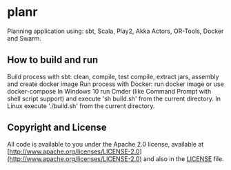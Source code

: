 # planr
Planning application using: sbt, Scala, Play2, Akka Actors, OR-Tools, Docker and Swarm.

## How to build and run
Build process with sbt: clean, compile, test compile, extract jars, assembly and create docker image
Run process with Docker: run docker image or use docker-compose
In Windows 10 run Cmder (like Command Prompt with shell script support) and execute 'sh build.sh' from the current directory.
In Linux execute './build.sh' from the current directory.

## Copyright and License
All code is available to you under the Apache 2.0 license, available at [http://www.apache.org/licenses/LICENSE-2.0](http://www.apache.org/licenses/LICENSE-2.0) and also in the [LICENSE](./LICENSE) file.

